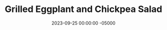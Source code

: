 ---
layout: post
title:  "Grilled Eggplant and Chickpea Salad"
date:   2023-09-25 00:00:00 -05000
categories: 
- Recipes
- Meatless
permalink: /recipes/eggplant-salad
image: /assets/Food/Meatless/Eggplant Salad/eggplant-salad-cover.jpg
ing: eggplantsalad-ing
facts: eggplantsalad-facts
Prep: 15
Rest: 
Cook: 15
Source1: 
Source2: 
tags: 
- lunch
- salad
- garbanzo bean
- tomato
- onion
- grill pan
- roasted eggplant
- feta
- cucumber
- dressing
- lemon juice
Description: This simple salad combined grilled or baked eggplant, canned chickpeas, and feta to make a delicious salad for lunch or as a dinner side. This salad also doesn't have any lettuce if you're into that.
Instructions: 
- Wash the eggplant, then slice into 1/2" slices. Lightly salt both side, and let sit for 10 minutes on paper towels. Pat dry<br><br>

- On a grill pan or skillet, cook the eggplant with olive oil over medium heat, flipping occasionally, until fully cooked, about 10-15 minutes. Season with pepper, garlic powder, and onion powder<br><br>
- <center><img src="/assets/Food/Meatless/Eggplant Salad/eggplant-salad-2.jpg" alt="" class="instruction-image"></center><br>

- Meanwhile, drain and rinse a can of chickpeas. Add to a large bowl. Cut up the rest of your vegetables and add them and the feta to the bowl<br><br>

- In a small bowl, mix together the dressing - olive oil, white vinegar, lemon juice, parsely, garlic and onion powder, black pepper, and salt. Pour over the salad<br><br>

- When the eggplant is done, cut into bite sized pieces and mix into the salad. Serve
---